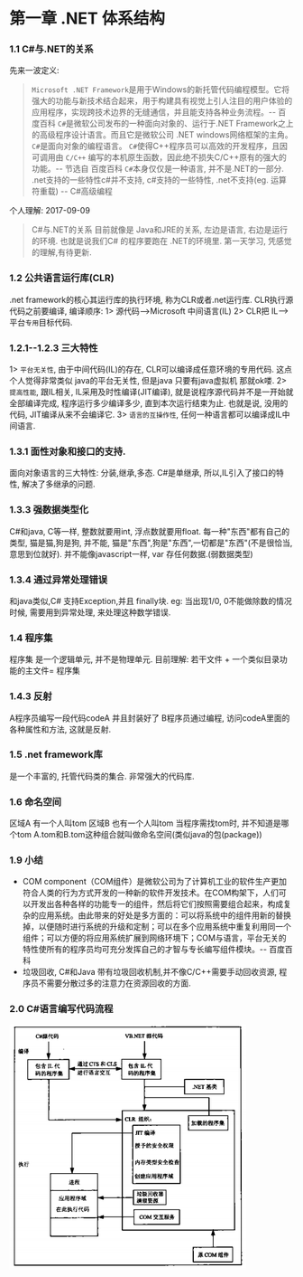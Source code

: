 # 第一章 .NET 体系结构

### 1.1 C#与.NET的关系

先来一波定义:
> `Microsoft .NET Framework`是用于Windows的新托管代码编程模型。它将强大的功能与新技术结合起来，用于构建具有视觉上引人注目的用户体验的应用程序，实现跨技术边界的无缝通信，并且能支持各种业务流程。-- 百度百科
> `C#`是微软公司发布的一种面向对象的、运行于.NET Framework之上的高级程序设计语言。而且它是微软公司 .NET windows网络框架的主角。
> `C#`是面向对象的编程语言。
> `C#`使得C++程序员可以高效的开发程序，且因可调用由 `C/C++` 编写的本机原生函数，因此绝不损失C/C++原有的强大的功能。-- 节选自 百度百科
> `C#`本身仅仅是一种语言, 并不是.NET的一部分. .net支持的一些特性c#并不支持, c#支持的一些特性, .net不支持(eg. 运算符重载) -- C#高级编程


个人理解:
2017-09-09
> C#与.NET的关系 目前就像是 Java和JRE的关系, 左边是语言, 右边是运行的环境. 也就是说我们C# 的程序要跑在 .NET的环境里. 第一天学习, 凭感觉的理解,有待更新.

### 1.2 公共语言运行库(CLR)
.net framework的核心其运行库的执行环境, 称为CLR或者.net运行库.
CLR执行源代码之前要编译, 编译顺序:
1> 源代码-->Microsoft 中间语言(IL)
2> CLR把 IL-->平台`专用`目标代码.

### 1.2.1--1.2.3 三大特性
1> `平台无关性`, 由于中间代码(IL)的存在, CLR可以编译成任意环境的专用代码. 这点个人觉得非常类似 java的平台无关性, 但是java 只要有java虚拟机 那就ok喽.
2> `提高性能`, 跟IL相关, IL采用及时性编译(JIT编译), 就是说程序源代码并不是一开始就全部编译完成, 程序运行多少编译多少, 直到本次运行结束为止. 也就是说, 没用的代码, JIT编译从来不会编译它.
3> `语言的互操作性`, 任何一种语言都可以编译成IL中间语言.

### 1.3.1 面性对象和接口的支持.
面向对象语言的三大特性: 分装,继承,多态.
C#是单继承, 所以,IL引入了接口的特性, 解决了多继承的问题.

### 1.3.3 强数据类型化
C#和java, C等一样, 整数就要用int, 浮点数就要用float. 每一种"东西"都有自己的类型, 猫是猫,狗是狗, 并不能, 猫是"东西",狗是"东西",一切都是"东西"(不是很恰当, 意思到位就好).
并不能像javascript一样, var 存任何数据.(弱数据类型)

### 1.3.4 通过异常处理错误
和java类似,C# 支持Exception,并且 finally块.
eg: 当出现1/0, 0不能做除数的情况时候, 需要用到异常处理, 来处理这种数学错误.

### 1.4 程序集
程序集 是一个逻辑单元, 并不是物理单元.
目前理解: 若干文件 + 一个类似目录功能的主文件= 程序集

### 1.4.3 反射
A程序员编写一段代码codeA 并且封装好了
B程序员通过编程, 访问codeA里面的各种属性和方法, 这就是反射.

### 1.5 .net framework库
是一个丰富的, 托管代码类的集合. 非常强大的代码库.

### 1.6 命名空间
区域A 有一个人叫tom
区域B 也有一个人叫tom
当程序需找tom时, 并不知道是哪个tom
A.tom和B.tom这种组合就叫做命名空间(类似java的包(package))

### 1.9 小结
* COM component（COM组件）是微软公司为了计算机工业的软件生产更加符合人类的行为方式开发的一种新的软件开发技术。在COM构架下，人们可以开发出各种各样的功能专一的组件，然后将它们按照需要组合起来，构成复杂的应用系统。由此带来的好处是多方面的：可以将系统中的组件用新的替换掉，以便随时进行系统的升级和定制；可以在多个应用系统中重复利用同一个组件；可以方便的将应用系统扩展到网络环境下；COM与语言，平台无关的特性使所有的程序员均可充分发挥自己的才智与专长编写组件模块。-- 百度百科
* 垃圾回收, C#和Java 带有垃圾回收机制,并不像C/C++需要手动回收资源, 程序员不需要分散过多的注意力在资源回收的方面.

### 2.0 C#语言编写代码流程
![Alt C#语言编写代码流程](picture_1.png)